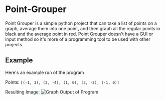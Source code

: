 # Point-Grouper
Point Grouper is a simple python project that can take a list of points on a graph, average them into one point, and then graph all the regular points in black and the average point in red. Point Grouper doesn't have a GUI or input method so it's more of a programming tool to be used with other projects.

## Example
Here's an example run of the program

Points: `[(-1, 3), (2, -4), (1, 0), (3, -2), (-1, 0)]`

Resulting Image:
![Graph Output of Program](<img src="https://imgur.com/NAtrpGu">)